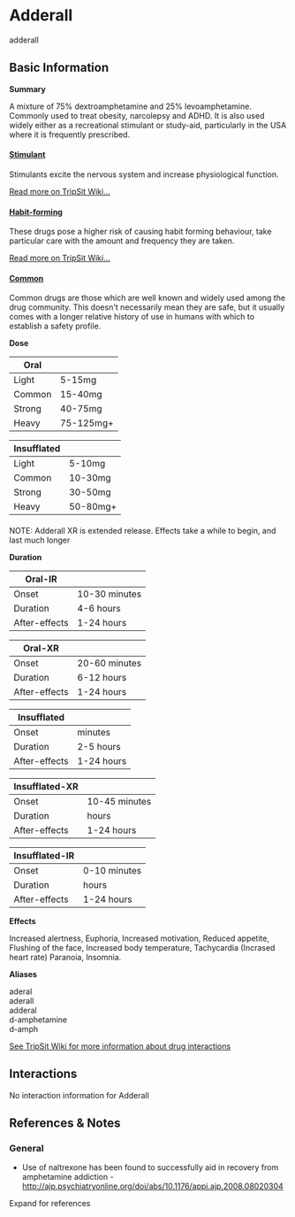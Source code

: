 # Adderall

adderall

## Basic Information

**Summary**

A mixture of 75% dextroamphetamine and 25% levoamphetamine. Commonly used to treat obesity, narcolepsy and ADHD. It is also used widely either as a recreational stimulant or study-aid, particularly in the USA where it is frequently prescribed.

#### [Stimulant](/category/stimulant)

Stimulants excite the nervous system and increase physiological function.

[Read more on TripSit Wiki...](#{category.wiki})

#### [Habit-forming](/category/habit-forming)

These drugs pose a higher risk of causing habit forming behaviour, take particular care with the amount and frequency they are taken.

[Read more on TripSit Wiki...](#{category.wiki})

#### [Common](/category/common)

Common drugs are those which are well known and widely used among the drug community. This doesn't necessarily mean they are safe, but it usually comes with a longer relative history of use in humans with which to establish a safety profile.

**Dose**

| Oral   |           |
| ------ | --------- |
| Light  | 5-15mg    |
| Common | 15-40mg   |
| Strong | 40-75mg   |
| Heavy  | 75-125mg+ |

| Insufflated |          |
| ----------- | -------- |
| Light       | 5-10mg   |
| Common      | 10-30mg  |
| Strong      | 30-50mg  |
| Heavy       | 50-80mg+ |

#### 

 NOTE: Adderall XR is extended release. Effects take a while to begin, and last much longer

**Duration**

| Oral-IR       |               |
| ------------- | ------------- |
| Onset         | 10-30 minutes |
| Duration      | 4-6 hours     |
| After-effects | 1-24 hours    |

| Oral-XR       |               |
| ------------- | ------------- |
| Onset         | 20-60 minutes |
| Duration      | 6-12 hours    |
| After-effects | 1-24 hours    |

| Insufflated   |            |
| ------------- | ---------- |
| Onset         | minutes    |
| Duration      | 2-5 hours  |
| After-effects | 1-24 hours |

| Insufflated-XR |               |
| -------------- | ------------- |
| Onset          | 10-45 minutes |
| Duration       | hours         |
| After-effects  | 1-24 hours    |

| Insufflated-IR |              |
| -------------- | ------------ |
| Onset          | 0-10 minutes |
| Duration       | hours        |
| After-effects  | 1-24 hours   |

**Effects**

Increased alertness, Euphoria, Increased motivation, Reduced appetite, Flushing of the face, Increased body temperature, Tachycardia (Incrased heart rate) Paranoia, Insomnia.

**Aliases**

aderal  
aderall  
adderal  
d-amphetamine  
d-amph  

[See TripSit Wiki for more information about drug interactions](http://combo.tripsit.me/)

## Interactions

No interaction information for Adderall

## References & Notes

### General

* Use of naltrexone has been found to successfully aid in recovery from amphetamine addiction - <http://ajp.psychiatryonline.org/doi/abs/10.1176/appi.ajp.2008.08020304>

Expand for references